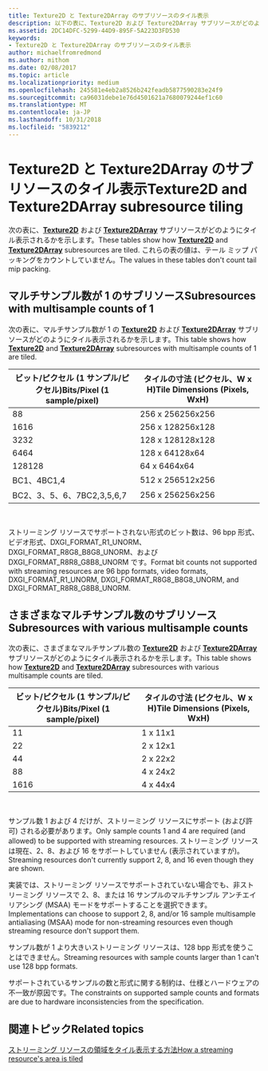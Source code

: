 ```yaml
---
title: Texture2D と Texture2DArray のサブリソースのタイル表示
description: 以下の表に、Texture2D および Texture2DArray サブリソースがどのようにタイル表示されるかを示します。
ms.assetid: 2DC14DFC-5299-44D9-895F-5A223D3FD530
keywords:
- Texture2D と Texture2DArray のサブリソースのタイル表示
author: michaelfromredmond
ms.author: mithom
ms.date: 02/08/2017
ms.topic: article
ms.localizationpriority: medium
ms.openlocfilehash: 245581e4eb2a8526b242feadb5877590283e24f9
ms.sourcegitcommit: ca96031debe1e76d4501621a7680079244ef1c60
ms.translationtype: MT
ms.contentlocale: ja-JP
ms.lasthandoff: 10/31/2018
ms.locfileid: "5839212"
---
```

# <a name="texture2d-and-texture2darray-subresource-tiling"></a><span data-ttu-id="5aaa1-104">Texture2D と Texture2DArray のサブリソースのタイル表示</span><span class="sxs-lookup"><span data-stu-id="5aaa1-104">Texture2D and Texture2DArray subresource tiling</span></span>


<span data-ttu-id="5aaa1-105">次の表に、[**Texture2D**](https://msdn.microsoft.com/library/windows/desktop/ff471525) および [**Texture2DArray**](https://msdn.microsoft.com/library/windows/desktop/ff471526) サブリソースがどのようにタイル表示されるかを示します。</span><span class="sxs-lookup"><span data-stu-id="5aaa1-105">These tables show how [**Texture2D**](https://msdn.microsoft.com/library/windows/desktop/ff471525) and [**Texture2DArray**](https://msdn.microsoft.com/library/windows/desktop/ff471526) subresources are tiled.</span></span> <span data-ttu-id="5aaa1-106">これらの表の値は、テール ミップ パッキングをカウントしていません。</span><span class="sxs-lookup"><span data-stu-id="5aaa1-106">The values in these tables don't count tail mip packing.</span></span>

## <a name="span-idsubresources-with-multisample-counts-of-1spanspan-idsubresources-with-multisample-counts-of-1spanspan-idsubresources-with-multisample-counts-of-1spansubresources-with-multisample-counts-of-1"></a><span data-ttu-id="5aaa1-107"><span id="Subresources-with-multisample-counts-of-1"></span><span id="subresources-with-multisample-counts-of-1"></span><span id="SUBRESOURCES-WITH-MULTISAMPLE-COUNTS-OF-1"></span>マルチサンプル数が 1 のサブリソース</span><span class="sxs-lookup"><span data-stu-id="5aaa1-107"><span id="Subresources-with-multisample-counts-of-1"></span><span id="subresources-with-multisample-counts-of-1"></span><span id="SUBRESOURCES-WITH-MULTISAMPLE-COUNTS-OF-1"></span>Subresources with multisample counts of 1</span></span>


<span data-ttu-id="5aaa1-108">次の表に、マルチサンプル数が 1 の [**Texture2D**](https://msdn.microsoft.com/library/windows/desktop/ff471525) および [**Texture2DArray**](https://msdn.microsoft.com/library/windows/desktop/ff471526) サブリソースがどのようにタイル表示されるかを示します。</span><span class="sxs-lookup"><span data-stu-id="5aaa1-108">This table shows how [**Texture2D**](https://msdn.microsoft.com/library/windows/desktop/ff471525) and [**Texture2DArray**](https://msdn.microsoft.com/library/windows/desktop/ff471526) subresources with multisample counts of 1 are tiled.</span></span>

| <span data-ttu-id="5aaa1-109">ビット/ピクセル (1 サンプル/ピクセル)</span><span class="sxs-lookup"><span data-stu-id="5aaa1-109">Bits/Pixel (1 sample/pixel)</span></span> | <span data-ttu-id="5aaa1-110">タイルの寸法 (ピクセル、W x H)</span><span class="sxs-lookup"><span data-stu-id="5aaa1-110">Tile Dimensions (Pixels, WxH)</span></span> |
|-----------------------------|-------------------------------|
| <span data-ttu-id="5aaa1-111">8</span><span class="sxs-lookup"><span data-stu-id="5aaa1-111">8</span></span>                           | <span data-ttu-id="5aaa1-112">256 x 256</span><span class="sxs-lookup"><span data-stu-id="5aaa1-112">256x256</span></span>                       |
| <span data-ttu-id="5aaa1-113">16</span><span class="sxs-lookup"><span data-stu-id="5aaa1-113">16</span></span>                          | <span data-ttu-id="5aaa1-114">256 x 128</span><span class="sxs-lookup"><span data-stu-id="5aaa1-114">256x128</span></span>                       |
| <span data-ttu-id="5aaa1-115">32</span><span class="sxs-lookup"><span data-stu-id="5aaa1-115">32</span></span>                          | <span data-ttu-id="5aaa1-116">128 x 128</span><span class="sxs-lookup"><span data-stu-id="5aaa1-116">128x128</span></span>                       |
| <span data-ttu-id="5aaa1-117">64</span><span class="sxs-lookup"><span data-stu-id="5aaa1-117">64</span></span>                          | <span data-ttu-id="5aaa1-118">128 x 64</span><span class="sxs-lookup"><span data-stu-id="5aaa1-118">128x64</span></span>                        |
| <span data-ttu-id="5aaa1-119">128</span><span class="sxs-lookup"><span data-stu-id="5aaa1-119">128</span></span>                         | <span data-ttu-id="5aaa1-120">64 x 64</span><span class="sxs-lookup"><span data-stu-id="5aaa1-120">64x64</span></span>                         |
| <span data-ttu-id="5aaa1-121">BC1、4</span><span class="sxs-lookup"><span data-stu-id="5aaa1-121">BC1,4</span></span>                       | <span data-ttu-id="5aaa1-122">512 x 256</span><span class="sxs-lookup"><span data-stu-id="5aaa1-122">512x256</span></span>                       |
| <span data-ttu-id="5aaa1-123">BC2、3、5、6、7</span><span class="sxs-lookup"><span data-stu-id="5aaa1-123">BC2,3,5,6,7</span></span>                 | <span data-ttu-id="5aaa1-124">256 x 256</span><span class="sxs-lookup"><span data-stu-id="5aaa1-124">256x256</span></span>                       |

 

<span data-ttu-id="5aaa1-125">ストリーミング リソースでサポートされない形式のビット数は、96 bpp 形式、ビデオ形式、DXGI\_FORMAT\_R1\_UNORM、DXGI\_FORMAT\_R8G8\_B8G8\_UNORM、および DXGI\_FORMAT\_R8R8\_G8B8\_UNORM です。</span><span class="sxs-lookup"><span data-stu-id="5aaa1-125">Format bit counts not supported with streaming resources are 96 bpp formats, video formats, DXGI\_FORMAT\_R1\_UNORM, DXGI\_FORMAT\_R8G8\_B8G8\_UNORM, and DXGI\_FORMAT\_R8R8\_G8B8\_UNORM.</span></span>

## <a name="span-idsubresources-with-various-multisample-countsspanspan-idsubresources-with-various-multisample-countsspanspan-idsubresources-with-various-multisample-countsspansubresources-with-various-multisample-counts"></a><span data-ttu-id="5aaa1-126"><span id="Subresources-with-various-multisample-counts"></span><span id="subresources-with-various-multisample-counts"></span><span id="SUBRESOURCES-WITH-VARIOUS-MULTISAMPLE-COUNTS"></span>さまざまなマルチサンプル数のサブリソース</span><span class="sxs-lookup"><span data-stu-id="5aaa1-126"><span id="Subresources-with-various-multisample-counts"></span><span id="subresources-with-various-multisample-counts"></span><span id="SUBRESOURCES-WITH-VARIOUS-MULTISAMPLE-COUNTS"></span>Subresources with various multisample counts</span></span>


<span data-ttu-id="5aaa1-127">次の表に、さまざまなマルチサンプル数の [**Texture2D**](https://msdn.microsoft.com/library/windows/desktop/ff471525) および [**Texture2DArray**](https://msdn.microsoft.com/library/windows/desktop/ff471526) サブリソースがどのようにタイル表示されるかを示します。</span><span class="sxs-lookup"><span data-stu-id="5aaa1-127">This table shows how [**Texture2D**](https://msdn.microsoft.com/library/windows/desktop/ff471525) and [**Texture2DArray**](https://msdn.microsoft.com/library/windows/desktop/ff471526) subresources with various multisample counts are tiled.</span></span>

| <span data-ttu-id="5aaa1-128">ビット/ピクセル (1 サンプル/ピクセル)</span><span class="sxs-lookup"><span data-stu-id="5aaa1-128">Bits/Pixel (1 sample/pixel)</span></span> | <span data-ttu-id="5aaa1-129">タイルの寸法 (ピクセル、W x H)</span><span class="sxs-lookup"><span data-stu-id="5aaa1-129">Tile Dimensions (Pixels, WxH)</span></span> |
|-----------------------------|-------------------------------|
| <span data-ttu-id="5aaa1-130">1</span><span class="sxs-lookup"><span data-stu-id="5aaa1-130">1</span></span>                           | <span data-ttu-id="5aaa1-131">1 x 1</span><span class="sxs-lookup"><span data-stu-id="5aaa1-131">1x1</span></span>                           |
| <span data-ttu-id="5aaa1-132">2</span><span class="sxs-lookup"><span data-stu-id="5aaa1-132">2</span></span>                           | <span data-ttu-id="5aaa1-133">2 x 1</span><span class="sxs-lookup"><span data-stu-id="5aaa1-133">2x1</span></span>                           |
| <span data-ttu-id="5aaa1-134">4</span><span class="sxs-lookup"><span data-stu-id="5aaa1-134">4</span></span>                           | <span data-ttu-id="5aaa1-135">2 x 2</span><span class="sxs-lookup"><span data-stu-id="5aaa1-135">2x2</span></span>                           |
| <span data-ttu-id="5aaa1-136">8</span><span class="sxs-lookup"><span data-stu-id="5aaa1-136">8</span></span>                           | <span data-ttu-id="5aaa1-137">4 x 2</span><span class="sxs-lookup"><span data-stu-id="5aaa1-137">4x2</span></span>                           |
| <span data-ttu-id="5aaa1-138">16</span><span class="sxs-lookup"><span data-stu-id="5aaa1-138">16</span></span>                          | <span data-ttu-id="5aaa1-139">4 x 4</span><span class="sxs-lookup"><span data-stu-id="5aaa1-139">4x4</span></span>                           |

 

<span data-ttu-id="5aaa1-140">サンプル数 1 および 4 だけが、ストリーミング リソースにサポート (および許可) される必要があります。</span><span class="sxs-lookup"><span data-stu-id="5aaa1-140">Only sample counts 1 and 4 are required (and allowed) to be supported with streaming resources.</span></span> <span data-ttu-id="5aaa1-141">ストリーミング リソースは現在、2、8、および 16 をサポートしていません (表示されていますが)。</span><span class="sxs-lookup"><span data-stu-id="5aaa1-141">Streaming resources don't currently support 2, 8, and 16 even though they are shown.</span></span>

<span data-ttu-id="5aaa1-142">実装では、ストリーミング リソースでサポートされていない場合でも、非ストリーミング リソースで 2、8、または 16 サンプルのマルチサンプル アンチエイリアシング (MSAA) モードをサポートすることを選択できます。</span><span class="sxs-lookup"><span data-stu-id="5aaa1-142">Implementations can choose to support 2, 8, and/or 16 sample multisample antialiasing (MSAA) mode for non-streaming resources even though streaming resource don't support them.</span></span>

<span data-ttu-id="5aaa1-143">サンプル数が 1 より大きいストリーミング リソースは、128 bpp 形式を使うことはできません。</span><span class="sxs-lookup"><span data-stu-id="5aaa1-143">Streaming resources with sample counts larger than 1 can't use 128 bpp formats.</span></span>

<span data-ttu-id="5aaa1-144">サポートされているサンプルの数と形式に関する制約は、仕様とハードウェアの不一致が原因です。</span><span class="sxs-lookup"><span data-stu-id="5aaa1-144">The constraints on supported sample counts and formats are due to hardware inconsistencies from the specification.</span></span>

## <a name="span-idrelated-topicsspanrelated-topics"></a><span data-ttu-id="5aaa1-145"><span id="related-topics"></span>関連トピック</span><span class="sxs-lookup"><span data-stu-id="5aaa1-145"><span id="related-topics"></span>Related topics</span></span>


[<span data-ttu-id="5aaa1-146">ストリーミング リソースの領域をタイル表示する方法</span><span class="sxs-lookup"><span data-stu-id="5aaa1-146">How a streaming resource's area is tiled</span></span>](how-a-streaming-resource-s-area-is-tiled.md)

 

 




